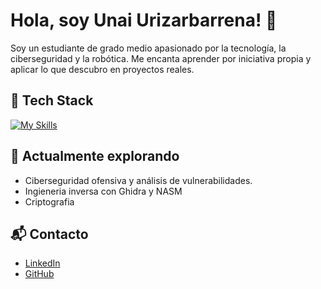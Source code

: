 # Hola, soy Unai Urizarbarrena! 👋

Soy un estudiante de grado medio apasionado por la tecnología, la ciberseguridad y la robótica. Me encanta aprender por iniciativa propia y aplicar lo que descubro en proyectos reales.

## 🧠 Tech Stack
[![My Skills](https://skillicons.dev/icons?i=python,html,css,js,linux,kali,bash,vscode)](https://skillicons.dev)


## 🌱 Actualmente explorando

- Ciberseguridad ofensiva y análisis de vulnerabilidades.
- Ingieneria inversa con Ghidra y NASM
- Criptografia

## 📬 Contacto

- [LinkedIn](https://www.linkedin.com/in/unai-urizarbarrena-de-la-torre-879690389/)
- [GitHub](https://github.com/Unaioff)




